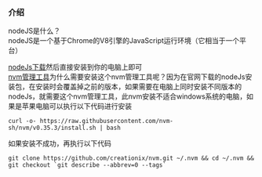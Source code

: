 ### 介绍
nodeJS是什么？<br>
nodeJS是一个基于Chrome的V8引擎的JavaScript运行环境（它相当于一个平台）

[nodeJs下载](https://nodejs.org/zh-cn/download/)然后直接安装到你的电脑上即可<br>
[nvm管理工具](https://github.com/nvm-sh/nvm/blob/master/README.md)为什么需要安装这个nvm管理工具呢？因为在官网下载的nodeJs安装包，在安装时会覆盖掉之前的版本，如果需要在电脑上同时安装不同版本的nodeJs，就需要这个nvm管理工具，此nvm安装不适合windows系统的电脑，如果是苹果电脑可以执行以下代码进行安装
```
curl -o- https://raw.githubusercontent.com/nvm-sh/nvm/v0.35.3/install.sh | bash
```
如果安装不成功，再执行以下代码
```
git clone https://github.com/creationix/nvm.git ~/.nvm && cd ~/.nvm && git checkout `git describe --abbrev=0 --tags`
```